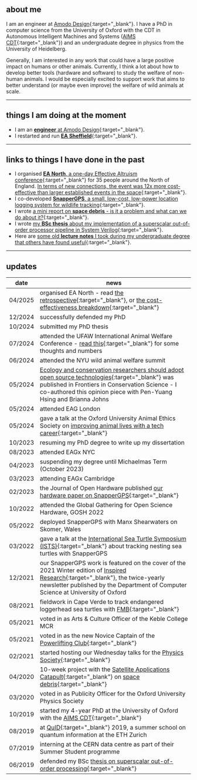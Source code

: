 ## about me

I am an engineer at [Amodo Design](https://www.amododesign.com/){:target="\_blank"}. I have a PhD in computer science from the University of Oxford with the CDT in Autonomous Intelligent Machines and Systems ([AIMS CDT](https://aims.robots.ox.ac.uk/){:target="\_blank"}) and an undergraduate degree in physics from the University of Heidelberg.

Generally, I am interested in any work that could have a large positive impact on humans or other animals. Currently, I think a lot about how to develop better tools (hardware and software) to study the welfare of non-human animals. I would be especially excited to support work that aims to better understand (or maybe even improve) the welfare of wild animals at scale.

<!-- My most recent project involved co-developing [SnapperGPS](https://twitter.com/SnapperGPS){:target="_blank"}, an open-source, low-cost, low-power GNSS location data logging system, specifically developed for tracking wild animals. My supervisor is [Prof Alex Rogers](http://www.cs.ox.ac.uk/people/alex.rogers/){:target="_blank"}. -->

<!-- I want to use my career to improve wellbeing now and in the future. I think that I can currently have the highest impact by researching potential new cause areas and effective interventions. I am also interested in developing potentially high-impact technologies (hardware and software). -->

<!-- Apart from my PhD work, I am currently trying to understand if ecosystem collapse is a neglected existential risk. We currently have no technology to replace key ecosystem services, such as providing breathable air, safe water and pollination. It seems unclear how likely catastrophic ecosystem collapse is, although accelerating biodiversity loss is an alarming indicator that this risk is increasing rapidly. <br> -->

<!-- Another recent side interest of mine is how improving supply chains (particularly through local and distributed manufacturing) can drastically reduce the costs of humanitarian aid work. <br><br> -->

---

## things I am doing at the moment

- I am an [**engineer** at Amodo Design](https://www.amododesign.com/){:target="\_blank"}.
- I restarted and run [**EA Sheffield**](https://ea-sheffield.github.io/){:target="\_blank"}.

---

## links to things I have done in the past

- I organised [**EA North**, a one-day Effective Altruism conference](https://forum.effectivealtruism.org/posts/eQcpxyLfXoA8bXY6K/ea-north-2025-retrospective){:target="\_blank"} for 35 people around the North of England. [In terms of new connections, the event was 12x more cost-effective than larger established events in the space](https://forum.effectivealtruism.org/posts/m9sTFoAsE8dSnzoBt/untitled-draft-tr7p){:target="\_blank"}.
- I co-developed [**SnapperGPS**, a small, low-cost, low-power location logging system for wildlife tracking](https://amanda-matthes.github.io/SnapperGPS.html){:target="\_blank"}.
- I wrote [a mini report on **space debris** - is it a problem and what can we do about it?](https://amanda-matthes.github.io/space_debris.html){:target="\_blank"}.
- I wrote [my **BSc thesis** about my implementation of a superscalar out-of-order processor pipeline in System Verilog](https://amanda-matthes.github.io/exploiting_instruction_level_parallelism.html){:target="\_blank"}.
- Here are [some old **lecture notes** I took during my undergraduate degree that others have found useful](https://amanda-matthes.github.io/lecture_notes.html){:target="\_blank"}.
<!-- - [my printables account where I sometimes upload **3D designs**](https://www.printables.com/@AmandaMatthes_580418){:target="\_blank"} -->

<!-- ### hardware
### software
### writing
### research
### other -->
<!-- - [a German essay I wrote in school about the idea of light as a wave in the 19th century] -->
<!-- - [my volunteering and society involvement](https://amanda-matthes.github.io/volunteering.html) -->
<!-- - [some fun 3D models]() -->

---

## updates

| date    | news                                                                                                                                                                                                                                                                                                 |
|---------|------------------------------------------------------------------------------------------------------------------------------------------------------------------------------------------------------------------------------------------------------------------------------------------------------|
| 04/2025 | organised EA North - read [the retrospective](https://forum.effectivealtruism.org/posts/eQcpxyLfXoA8bXY6K/ea-north-2025-retrospective){:target="\_blank"}, or [the cost-effectiveness breakdown](https://forum.effectivealtruism.org/posts/m9sTFoAsE8dSnzoBt/untitled-draft-tr7p){:target="\_blank"} |
| 12/2024 | successfully defended my PhD                                                                                                                                                                                                                                                                         |
| 10/2024 | submitted my PhD thesis                                                                                                                                                                                                                                                                              |
| 07/2024 | attended the UFAW International Animal Welfare Conference - [read this](https://forum.effectivealtruism.org/posts/zXg5xj2b2GLmdAa5m/animal-welfare-outside-of-ea-numbers-and-thoughts-on-ufaw){:target="\_blank"} for some thoughts and numbers                                                      |
| 06/2024 | attended the NYU wild animal welfare summit                                                                                                                                                                                                                                                          |
| 05/2024 | [Ecology and conservation researchers should adopt open source technologies](https://doi.org/10.3389/fcosc.2024.1364181){:target="\_blank"} was published in Frontiers in Conservation Science - I co-authored this opinion piece with Pen-Yuang Hsing and Brianna Johns                             |
| 05/2024 | attended EAG London                                                                                                                                                                                                                                                                                  |
| 05/2024 | gave a talk at the Oxford University Animal Ethics Society on [improving animal lives with a tech career](https://tinyurl.com/ouaes-tech-careers-for-animals){:target="\_blank"}                                                                                                                     |
| 10/2023 | resuming my PhD degree to write up my dissertation                                                                                                                                                                                                                                                   |
| 08/2023 | attended EAGx NYC                                                                                                                                                                                                                                                                                    |
| 04/2023 | suspending my degree until Michaelmas Term (October 2023)                                                                                                                                                                                                                                            |
| 03/2023 | attending EAGx Cambridge                                                                                                                                                                                                                                                                             |
| 02/2023 | the Journal of Open Hardware published [our hardware paper on SnapperGPS](https://openhardware.metajnl.com/articles/10.5334/joh.48){:target="\_blank"}                                                                                                                                               |
| 10/2022 | attended the Global Gathering for Open Science Hardware, GOSH 2022                                                                                                                                                                                                                                   |
| 05/2022 | deployed SnapperGPS with Manx Shearwaters on Skomer, Wales                                                                                                                                                                                                                                           |
| 03/2022 | gave a talk at the [International Sea Turtle Symposium (ISTS)](https://www.ists40perth.com.au/){:target="\_blank"} about tracking nesting sea turtles with SnapperGPS                                                                                                                                |
| 12/2021 | our SnapperGPS work is featured on the cover of the 2021 Winter edition of [Inspired Research](https://www.cs.ox.ac.uk/news-events/inspiredresearch.html){:target="\_blank"}, the twice-yearly newsletter published by the Department of Computer Science at University of Oxford                    |
| 08/2021 | fieldwork in Cape Verde to track endangered loggerhead sea turtles with [FMB](https://fmb-maio.org/){:target="\_blank"}                                                                                                                                                                              |
| 05/2021 | voted in as Arts & Culture Officer of the Keble College MCR                                                                                                                                                                                                                                          |
| 05/2021 | voted in as the new Novice Captain of the [Powerlifting Club](https://www.ouplc.co.uk/){:target="\_blank"}                                                                                                                                                                                           |
| 02/2021 | started hosting our Wednesday talks for the [Physics Society](https://oxford-physsoc.com/){:target="\_blank"}                                                                                                                                                                                        |
| 04/2020 | 10-week project with the [Satellite Applications Catapult](https://sa.catapult.org.uk/){:target="\_blank"} on [space debris](https://amanda-matthes.github.io/space_debris.html){:target="\_blank"}                                                                                                  |
| 03/2020 | voted in as Publicity Officer for the Oxford University Physics Society                                                                                                                                                                                                                              |
| 10/2019 | started my 4-year PhD at the University of Oxford with the [AIMS CDT](https://aims.robots.ox.ac.uk/){:target="\_blank"}                                                                                                                                                                              |
| 08/2019 | at [QuID](https://qid.ethz.ch/){:target="\_blank"} 2019, a summer school on quantum information at the ETH Zurich                                                                                                                                                                                    |
| 07/2019 | interning at the CERN data centre as part of their Summer Student programme                                                                                                                                                                                                                          |
| 06/2019 | defended my BSc [thesis on superscalar out-of-order processing](https://amanda-matthes.github.io/exploiting_instruction_level_parallelism.html){:target="\_blank"}                                                                                                                                   |
